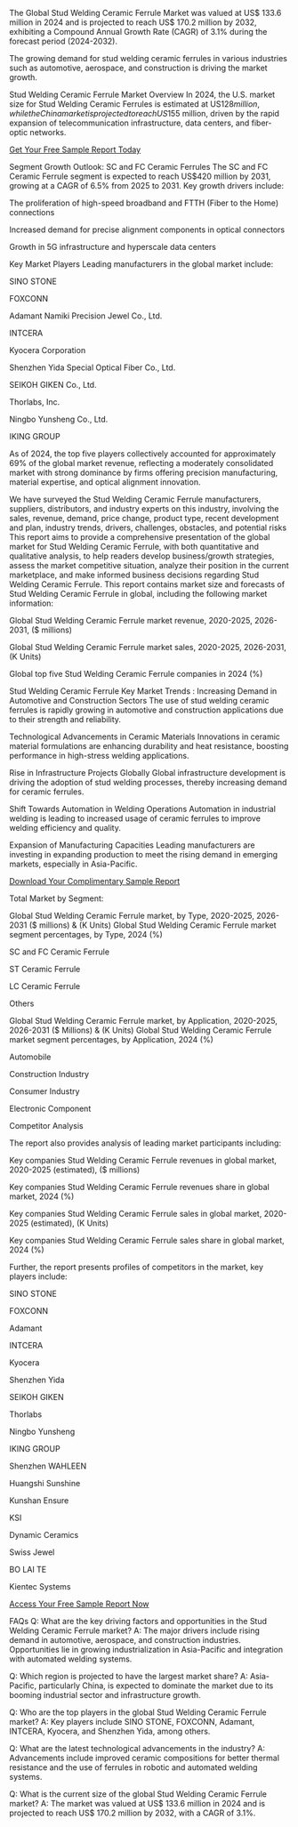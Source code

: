The Global Stud Welding Ceramic Ferrule Market was valued at US$ 133.6 million in 2024 and is projected to reach US$ 170.2 million by 2032, exhibiting a Compound Annual Growth Rate (CAGR) of 3.1% during the forecast period (2024-2032).

The growing demand for stud welding ceramic ferrules in various industries such as automotive, aerospace, and construction is driving the market growth.

Stud Welding Ceramic Ferrule Market Overview
In 2024, the U.S. market size for Stud Welding Ceramic Ferrules is estimated at US$128 million, while the China market is projected to reach US$155 million, driven by the rapid expansion of telecommunication infrastructure, data centers, and fiber-optic networks.

[Get Your Free Sample Report Today](https://semiconductorinsight.com/download-sample-report/?product_id=88058)


Segment Growth Outlook: SC and FC Ceramic Ferrules
The SC and FC Ceramic Ferrule segment is expected to reach US$420 million by 2031, growing at a CAGR of 6.5% from 2025 to 2031. Key growth drivers include:

The proliferation of high-speed broadband and FTTH (Fiber to the Home) connections

Increased demand for precise alignment components in optical connectors

Growth in 5G infrastructure and hyperscale data centers


Key Market Players
Leading manufacturers in the global market include:

SINO STONE

FOXCONN

Adamant Namiki Precision Jewel Co., Ltd.

INTCERA

Kyocera Corporation

Shenzhen Yida Special Optical Fiber Co., Ltd.

SEIKOH GIKEN Co., Ltd.

Thorlabs, Inc.

Ningbo Yunsheng Co., Ltd.

IKING GROUP

As of 2024, the top five players collectively accounted for approximately 69% of the global market revenue, reflecting a moderately consolidated market with strong dominance by firms offering precision manufacturing, material expertise, and optical alignment innovation.

We have surveyed the Stud Welding Ceramic Ferrule manufacturers, suppliers, distributors, and industry experts on this industry, involving the sales, revenue, demand, price change, product type, recent development and plan, industry trends, drivers, challenges, obstacles, and potential risks
This report aims to provide a comprehensive presentation of the global market for Stud Welding Ceramic Ferrule, with both quantitative and qualitative analysis, to help readers develop business/growth strategies, assess the market competitive situation, analyze their position in the current marketplace, and make informed business decisions regarding Stud Welding Ceramic Ferrule. This report contains market size and forecasts of Stud Welding Ceramic Ferrule in global, including the following market information:

Global Stud Welding Ceramic Ferrule market revenue, 2020-2025, 2026-2031, ($ millions)

Global Stud Welding Ceramic Ferrule market sales, 2020-2025, 2026-2031, (K Units)

Global top five Stud Welding Ceramic Ferrule companies in 2024 (%)

Stud Welding Ceramic Ferrule Key Market Trends  :
Increasing Demand in Automotive and Construction Sectors
The use of stud welding ceramic ferrules is rapidly growing in automotive and construction applications due to their strength and reliability.

Technological Advancements in Ceramic Materials
Innovations in ceramic material formulations are enhancing durability and heat resistance, boosting performance in high-stress welding applications.

Rise in Infrastructure Projects Globally
Global infrastructure development is driving the adoption of stud welding processes, thereby increasing demand for ceramic ferrules.

Shift Towards Automation in Welding Operations
Automation in industrial welding is leading to increased usage of ceramic ferrules to improve welding efficiency and quality.

Expansion of Manufacturing Capacities
Leading manufacturers are investing in expanding production to meet the rising demand in emerging markets, especially in Asia-Pacific.

[Download Your Complimentary Sample Report](https://semiconductorinsight.com/download-sample-report/?product_id=88058)

Total Market by Segment:

Global Stud Welding Ceramic Ferrule market, by Type, 2020-2025, 2026-2031 ($ millions) & (K Units)
Global Stud Welding Ceramic Ferrule market segment percentages, by Type, 2024 (%)

SC and FC Ceramic Ferrule

ST Ceramic Ferrule

LC Ceramic Ferrule

Others

Global Stud Welding Ceramic Ferrule market, by Application, 2020-2025, 2026-2031 ($ Millions) & (K Units)
Global Stud Welding Ceramic Ferrule market segment percentages, by Application, 2024 (%)

Automobile

Construction Industry

Consumer Industry

Electronic Component

Competitor Analysis

The report also provides analysis of leading market participants including:

Key companies Stud Welding Ceramic Ferrule revenues in global market, 2020-2025 (estimated), ($ millions)

Key companies Stud Welding Ceramic Ferrule revenues share in global market, 2024 (%)

Key companies Stud Welding Ceramic Ferrule sales in global market, 2020-2025 (estimated), (K Units)

Key companies Stud Welding Ceramic Ferrule sales share in global market, 2024 (%)

Further, the report presents profiles of competitors in the market, key players include:

SINO STONE

FOXCONN

Adamant

INTCERA

Kyocera

Shenzhen Yida

SEIKOH GIKEN

Thorlabs

Ningbo Yunsheng

IKING GROUP

Shenzhen WAHLEEN

Huangshi Sunshine

Kunshan Ensure

KSI

Dynamic Ceramics

Swiss Jewel

BO LAI TE

Kientec Systems

[Access Your Free Sample Report Now](https://semiconductorinsight.com/download-sample-report/?product_id=88058)


FAQs
Q: What are the key driving factors and opportunities in the Stud Welding Ceramic Ferrule market?
A: The major drivers include rising demand in automotive, aerospace, and construction industries. Opportunities lie in growing industrialization in Asia-Pacific and integration with automated welding systems.


Q: Which region is projected to have the largest market share?
A: Asia-Pacific, particularly China, is expected to dominate the market due to its booming industrial sector and infrastructure growth.


Q: Who are the top players in the global Stud Welding Ceramic Ferrule market?
A: Key players include SINO STONE, FOXCONN, Adamant, INTCERA, Kyocera, and Shenzhen Yida, among others.


Q: What are the latest technological advancements in the industry?
A: Advancements include improved ceramic compositions for better thermal resistance and the use of ferrules in robotic and automated welding systems.


Q: What is the current size of the global Stud Welding Ceramic Ferrule market?
A: The market was valued at US$ 133.6 million in 2024 and is projected to reach US$ 170.2 million by 2032, with a CAGR of 3.1%.



